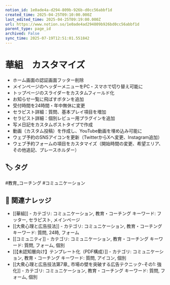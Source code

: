 ```yaml
---
notion_id: 1e0ade4a-d294-809b-926b-d0cc56abbf1d
created_time: 2025-04-25T09:10:00.000Z
last_edited_time: 2025-04-25T09:19:00.000Z
url: https://www.notion.so/1e0ade4ad294809b926bd0cc56abbf1d
parent_type: page_id
archived: False
sync_time: 2025-07-19T12:51:01.551842
---
```


# 華組　カスタマイズ

- ホーム画面の認証画面フッター削除
- メインページのヘッダーメニューをPC・スマホで切り替え可能に
- トップページのスライダーをカスタムフィールド化
- お知らせ一覧に飛ばすボタンを追加
- 受付時間を24時間・年中無休に変更
- セラピスト詳細：質問、基本プレイ項目を増加
- セラピスト詳細：個別レビュー用プラグインを追加
- 写メ日記をカスタムポストタイプで作成
- 動画（カスタム投稿）を作成し、YouTube動画を埋め込み可能に
- ウェブ予約のSNSアイコンを更新（TwitterからXへ変更、Instagram追加）
- ウェブ予約フォームの項目をカスタマイズ（開始時間の変更、希望エリア、その他追記、プレースホルダー）

## 🏷️ タグ
#教育_コーチング #コミュニケーション

## 🔗 関連ナレッジ
- [[華組]] - カテゴリ: コミュニケーション, 教育・コーチング キーワード: フッター, セラピスト, メインページ
- [[大衆心理と広告技法]] - カテゴリ: コミュニケーション, 教育・コーチング キーワード: 質問, 24時, フォーム
- [[コミュニティ]] - カテゴリ: コミュニケーション, 教育・コーチング キーワード: 質問, フォーム, 個別
- [[【未認知層向け】テンプレート化（PDF構成）]] - カテゴリ: コミュニケーション, 教育・コーチング キーワード: 質問, アイコン, 個別
- [[大衆心理と広告技法第7章_ 市場の壁を突破する広告テクニック-その1: 強化]] - カテゴリ: コミュニケーション, 教育・コーチング キーワード: 質問, フォーム, 個別
